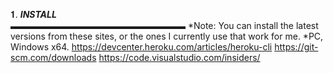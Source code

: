 𝟏. ***INSTALL***
<br>
▬▬▬▬▬▬▬▬▬▬▬▬▬▬▬▬▬▬▬▬
*Note: You can install the latest versions from these sites, or the ones I currently use that work for me. 
*PC, Windows x64.
<https://devcenter.heroku.com/articles/heroku-cli>
<https://git-scm.com/downloads>
<https://code.visualstudio.com/insiders/>